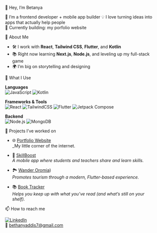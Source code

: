 👋 Hey, I’m Betanya 

🎨 I’m a frontend developer + mobile app builder
💡 I love turning ideas into apps that actually help people  
📱 Currently building: my porfolio website



💼 About Me

- 🛠️ I work with **React**, **Tailwind CSS**, **Flutter**, and **Kotlin**
- 📚 Right now learning **Next.js**, **Node.js**, and leveling up my full-stack game
- 🌍 I’m big on storytelling and designing 


🔧 What I Use

**Languages**  
![JavaScript](https://img.shields.io/badge/-JavaScript-yellow?style=flat&logo=javascript) 
![Kotlin](https://img.shields.io/badge/-Kotlin-purple?style=flat&logo=kotlin)

**Frameworks & Tools**  
![React](https://img.shields.io/badge/-React-black?style=flat&logo=react)
![TailwindCSS](https://img.shields.io/badge/-TailwindCSS-38B2AC?style=flat&logo=tailwind-css)
![Flutter](https://img.shields.io/badge/-Flutter-02569B?style=flat&logo=flutter)
![Jetpack Compose](https://img.shields.io/badge/-Jetpack%20Compose-blue?style=flat&logo=android)

**Backend**  
![Node.js](https://img.shields.io/badge/-Node.js-black?style=flat&logo=node.js)
![MongoDB](https://img.shields.io/badge/-MongoDB-4EA94B?style=flat&logo=mongodb)


📌 Projects I’ve worked on 

- 🌐 [Portfolio Website](https://github.com/Bethany-23/Portfolio-website)  
  _My little corner of the internet.

- 🎒 [SkillBoost](https://github.com/Beth-22/SKILLBOOST_FLUTTER_2025)  
  _A mobile app where students and teachers share and learn skills._

- 🏞️ [Wander Oromia](https://github.com/abeni-fisher0/wander_oromia))  
  _Promotes tourism through a modern, Flutter-based experience._

- 📚 [Book Tracker](https://github.com/Beth-22/Book_tracking_system_2024_25)  
  _Helps you keep up with what you’ve read (and what’s still on your shelf)._


📫 How to reach me

[![LinkedIn](https://img.shields.io/badge/-LinkedIn-blue?logo=linkedin&style=flat)](https://www.linkedin.com/in/be23)  
📧 bethanyaddis7@gmail.com


